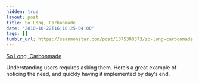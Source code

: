```yaml
---
hidden: true
layout: post
title: So Long, Carbonmade
date: '2010-10-22T16:18:25-04:00'
tags: []
tumblr_url: https://seanmonstar.com/post/1375308373/so-long-carbonmade
---
```

[So Long, Carbonmade](http://spencerfry.com/so-long-carbonmade)  

Understanding users requires asking them. Here’s a great example of noticing the need, and quickly having it implemented by day’s end.

